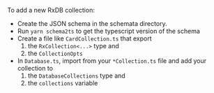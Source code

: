 To add a new RxDB collection:

- Create the JSON schema in the schemata directory.
- Run `yarn schema2ts` to get the typescript version of the schema
- Create a file like `CardCollection.ts` that export
  1. the `RxCollection<...>` type and
  2. the `CollectionOpts`
- In `Database.ts`, import from your `*Collection.ts` file and add your collection to
  1. the `DatabaseCollections` type and
  2. the `collections` variable
